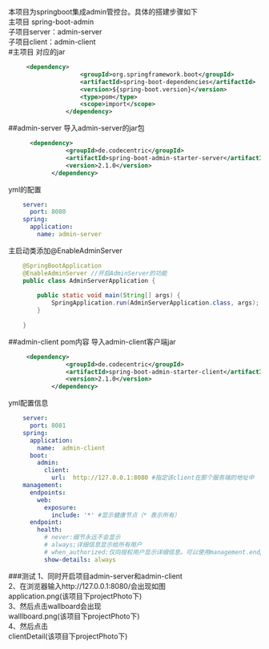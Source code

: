 本项目为springboot集成admin管控台。具体的搭建步骤如下<br>
主项目 spring-boot-admin<br>
子项目server：admin-server<br>
子项目client：admin-client<br>
#主项目
对应的jar
~~~xml
     <dependency>
                    <groupId>org.springframework.boot</groupId>
                    <artifactId>spring-boot-dependencies</artifactId>
                    <version>${spring-boot.version}</version>
                    <type>pom</type>
                    <scope>import</scope>
                </dependency>
~~~
##admin-server
导入admin-server的jar包
~~~xml
      <dependency>
                <groupId>de.codecentric</groupId>
                <artifactId>spring-boot-admin-starter-server</artifactId>
                <version>2.1.0</version>
            </dependency>
~~~
yml的配置
~~~yml
    server:
      port: 8080
    spring:
      application:
        name: admin-server
~~~
主启动类添加@EnableAdminServer
~~~java
    @SpringBootApplication
    @EnableAdminServer //开启AdminServer的功能
    public class AdminServerApplication {
    
        public static void main(String[] args) {
            SpringApplication.run(AdminServerApplication.class, args);
        }
    
    }
~~~
##admin-client
pom内容 导入admin-client客户端jar
~~~xml
     <dependency>
                <groupId>de.codecentric</groupId>
                <artifactId>spring-boot-admin-starter-client</artifactId>
                <version>2.1.0</version>
            </dependency>
~~~
yml配置信息
~~~yml
    server:
      port: 8081
    spring:
      application:
        name:  admin-client
      boot:
        admin:
          client:
            url:  http://127.0.0.1:8080 #指定该client在那个服务端的地址中
    management:
      endpoints:
        web:
          exposure:
            include: '*' #显示健康节点（* 表示所有）
      endpoint:
        health:
          # never:细节永远不会显示
          # always;详细信息显示给所有用户
          # when_authorized:仅向授权用户显示详细信息。可以使用management.endpoint.health.roles配置授权角色。
          show-details: always
~~~
###测试
1、同时开启项目admin-server和admin-client<br>
2、在浏览器输入http://127.0.0.1:8080/会出现如图<br>
application.png(该项目下projectPhoto下)<br>
3、然后点击wallboard会出现<br>
walllboard.png(该项目下projectPhoto下)<br>
4、然后点击<br>
clientDetail(该项目下projectPhoto下)<br>